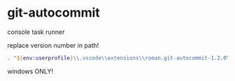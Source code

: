 # git-autocommit

console task runner

replace version number in path!

```ps1
. "${env:userprofile}\\.vscode\\extensions\\roman.git-autocommit-1.2.0\\index.ps1"
```

windows ONLY!
